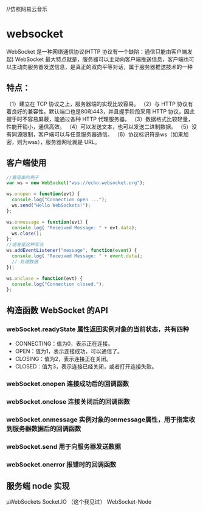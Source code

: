 //仿照网易云音乐


# websocket
WebSocket 是一种网络通信协议(HTTP 协议有一个缺陷：通信只能由客户端发起)
WebSocket 最大特点就是，服务器可以主动向客户端推送信息，客户端也可以主动向服务器发送信息，是真正的双向平等对话，属于服务器推送技术的一种
## 特点：
（1）建立在 TCP 协议之上，服务器端的实现比较容易。
（2）与 HTTP 协议有着良好的兼容性。默认端口也是80和443，并且握手阶段采用 HTTP 协议，因此握手时不容易屏蔽，能通过各种 HTTP 代理服务器。
（3）数据格式比较轻量，性能开销小，通信高效。
（4）可以发送文本，也可以发送二进制数据。
（5）没有同源限制，客户端可以与任意服务器通信。
（6）协议标识符是ws（如果加密，则为wss），服务器网址就是 URL。

## 客户端使用
```js
//最简单的例子
var ws = new WebSocket("wss://echo.websocket.org");

ws.onopen = function(evt) { 
  console.log("Connection open ..."); 
  ws.send("Hello WebSockets!");
};

ws.onmessage = function(evt) {
  console.log( "Received Message: " + evt.data);
  ws.close();
};
//或者是这种写法
ws.addEventListener("message", function(event) {
  console.log( "Received Message: " + event.data);
  // 处理数据
});

ws.onclose = function(evt) {
  console.log("Connection closed.");
}; 
```
## 构造函数 WebSocket 的API
### webSocket.readyState 属性返回实例对象的当前状态，共有四种
+ CONNECTING：值为0，表示正在连接。
+ OPEN：值为1，表示连接成功，可以通信了。
+ CLOSING：值为2，表示连接正在关闭。
+ CLOSED：值为3，表示连接已经关闭，或者打开连接失败。
### webSocket.onopen 连接成功后的回调函数
### webSocket.onclose 连接关闭后的回调函数
### webSocket.onmessage 实例对象的onmessage属性，用于指定收到服务器数据后的回调函数
### webSocket.send 用于向服务器发送数据
### webSocket.onerror 报错时的回调函数

## 服务端 node 实现
µWebSockets
Socket.IO （这个我见过）
WebSocket-Node

